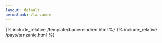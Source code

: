 ```yaml
---
layout: default
permalink: /tanzanie
---
```


{% include_relative /template/baniereindien.html %}
{% include_relative /pays/tanzanie.html %}
